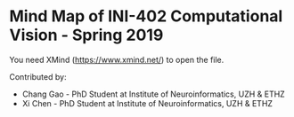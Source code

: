 # Mind Map of INI-402 Computational Vision - Spring 2019
You need XMind (https://www.xmind.net/) to open the file.

Contributed by:
- Chang Gao - PhD Student at Institute of Neuroinformatics, UZH & ETHZ
- Xi Chen - PhD Student at Institute of Neuroinformatics, UZH & ETHZ
